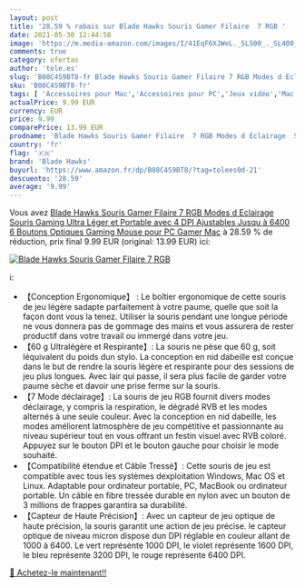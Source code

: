 ```yaml
---
layout: post
title: '28.59 % rabais sur Blade Hawks Souris Gamer Filaire  7 RGB '
date: 2021-05-30 12:44:58
image: 'https://m.media-amazon.com/images/I/41EqF6XJWeL._SL500_._SL400_.jpg'
comments: true
category: ofertas
author: 'tole.es'
slug: 'B08C4S9BT8-fr Blade Hawks Souris Gamer Filaire 7 RGB Modes d Eclairage...'
sku: 'B08C4S9BT8-fr'
tags: [ 'Accessoires pour Mac','Accessoires pour PC','Jeux vidéo','Mac: Jeux et accessoires','PC: Jeux et accessoires','Souris gaming pour PC','blade hawks', ]
actualPrice: 9.99 EUR
currency: EUR
price: 9.99
comparePrice: 13.99 EUR
prodname: 'Blade Hawks Souris Gamer Filaire  7 RGB Modes d Eclairage  Souris Gaming Ultra Léger et Portable avec 4 DPI Ajustables Jusqu à 6400  6 Boutons Optiques Gaming Mouse pour PC Gamer Mac'
country: 'fr'
flag: '🇫🇷'
brand: 'Blade Hawks'
buyurl: 'https://www.amazon.fr/dp/B08C4S9BT8/?tag=tolees0d-21'
descuento: '28.59'
average: '9.99'
---
```


Vous avez [Blade Hawks Souris Gamer Filaire  7 RGB Modes d Eclairage  Souris Gaming Ultra Léger et Portable avec 4 DPI Ajustables Jusqu à 6400  6 Boutons Optiques Gaming Mouse pour PC Gamer Mac](https://www.amazon.fr/dp/B08C4S9BT8/?tag=tolees0d-21)  à  28.59 % de réduction, prix final  9.99 EUR (original: 13.99 EUR) ici:

[![Blade Hawks Souris Gamer Filaire  7 RGB ](https://m.media-amazon.com/images/I/41EqF6XJWeL._SL500_._SL400_.jpg)](https://www.amazon.fr/dp/B08C4S9BT8/?tag=tolees0d-21)

ℹ️:

- 【Conception Ergonomique】 : Le boîtier ergonomique de cette souris de jeu légère sadapte parfaitement à votre paume, quelle que soit la façon dont vous la tenez. Utiliser la souris pendant une longue période ne vous donnera pas de gommage des mains et vous assurera de rester productif dans votre travail ou immergé dans votre jeu.
- 【60 g Ultralégère et Respirante】: La souris ne pèse que 60 g, soit léquivalent du poids dun stylo. La conception en nid dabeille est conçue dans le but de rendre la souris légère et respirante pour des sessions de jeu plus longues. Avec lair qui passe, il sera plus facile de garder votre paume sèche et davoir une prise ferme sur la souris.
- 【7 Mode déclairage】: La souris de jeu RGB fournit divers modes déclairage, y compris la respiration, le dégradé RVB et les modes alternés à une seule couleur. Avec la conception en nid dabeille, les modes améliorent latmosphère de jeu compétitive et passionnante au niveau supérieur tout en vous offrant un festin visuel avec RVB coloré. Appuyez sur le bouton DPI et le bouton gauche pour choisir le mode souhaité.
- 【Compatibilité étendue et Câble Tressé】: Cette souris de jeu est compatible avec tous les systèmes dexploitation Windows, Mac OS et Linux. Adaptable pour ordinateur portable, PC, MacBook ou ordinateur portable. Un câble en fibre tressée durable en nylon avec un bouton de 3 millions de frappes garantira sa durabilité.
- 【Capteur de Haute Précision】: Avec un capteur de jeu optique de haute précision, la souris garantit une action de jeu précise. le capteur optique de niveau micron dispose dun DPI réglable en couleur allant de 1000 à 6400. Le vert représente 1000 DPI, le violet représente 1600 DPI, le bleu représente 3200 DPI, le rouge représente 6400 DPI.

[🛒 Achetez-le maintenant!!](https://www.amazon.fr/dp/B08C4S9BT8/?tag=tolees0d-21)
